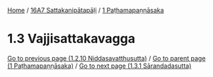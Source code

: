 
[Home](/) / [16A7 Sattakanipātapāḷi](../../16A7.md) / [1 Paṭhamapaṇṇāsaka](../1.md)

# 1.3 Vajjisattakavagga


[Go to previous page (1.2.10 Niddasavatthusutta)](1.2/1.2.10.md) / [Go to parent page (1 Paṭhamapaṇṇāsaka)](../1.md) / [Go to next page (1.3.1 Sārandadasutta)](1.3/1.3.1.md)


